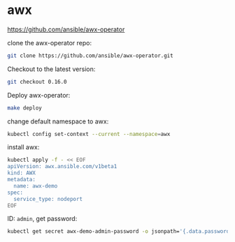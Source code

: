 # awx

https://github.com/ansible/awx-operator

clone the awx-operator repo:
```bash
git clone https://github.com/ansible/awx-operator.git
```

Checkout to the latest version:
```bash
git checkout 0.16.0
```

Deploy awx-operator:
```bash
make deploy
```

change default namespace to awx:
```bash
kubectl config set-context --current --namespace=awx
```

install awx:
```bash
kubectl apply -f - << EOF
apiVersion: awx.ansible.com/v1beta1
kind: AWX
metadata:
  name: awx-demo
spec:
  service_type: nodeport
EOF
```

ID: `admin`, get password:
```bash
kubectl get secret awx-demo-admin-password -o jsonpath='{.data.password}' | base64 -d
```
